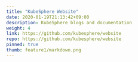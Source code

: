 ```yaml
---
title: "KubeSphere Website"
date: 2020-01-19T21:13:42+09:00
description: KubeSphere blogs and documentation
weight: 4
link: https://github.com/kubesphere/website
repo: https://github.com/kubesphere/website
pinned: true
thumb: feature1/markdown.png
---
```

